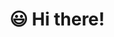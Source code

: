 <link rel="stylesheet" href="https://cdn.jsdelivr.net/gh/devicons/devicon@v2.15.1/devicon.min.css">

# :smiley: Hi there! 

<!-- [![Top Langs](https://github-readme-stats.vercel.app/api/top-langs/?username=cathymjp&layout=compact)](https://github.com/cathymjp/github-readme-stats) -->
